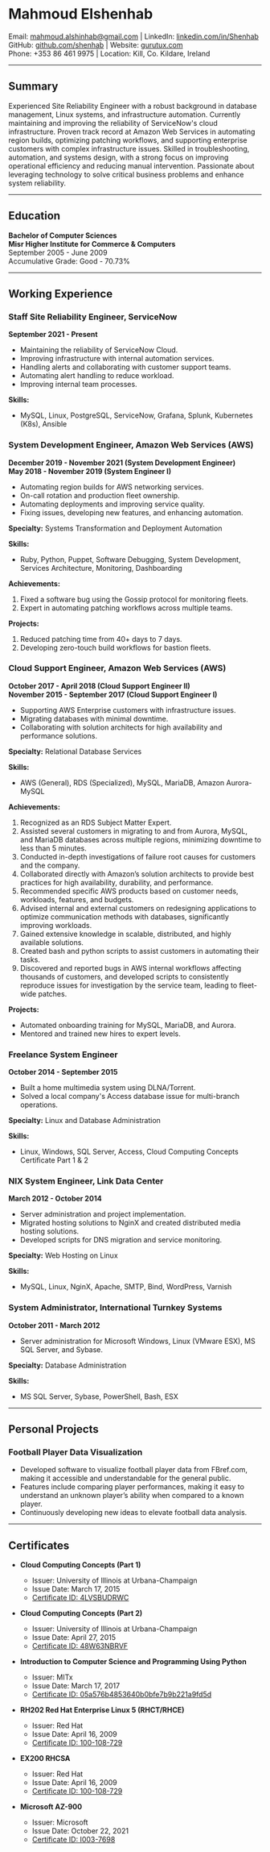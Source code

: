 # Mahmoud Elshenhab

Email: [mahmoud.alshinhab@gmail.com](mailto:mahmoud.alshinhab@gmail.com) | LinkedIn: [linkedin.com/in/Shenhab](https://www.linkedin.com/in/Shenhab)  
GitHub: [github.com/shenhab](https://github.com/shenhab) | Website: [gurutux.com](https://www.gurutux.com)  
Phone: +353 86 461 9975 | Location: Kill, Co. Kildare, Ireland

---

## Summary
Experienced Site Reliability Engineer with a robust background in database management, Linux systems, and infrastructure automation. Currently maintaining and improving the reliability of ServiceNow's cloud infrastructure. Proven track record at Amazon Web Services in automating region builds, optimizing patching workflows, and supporting enterprise customers with complex infrastructure issues. Skilled in troubleshooting, automation, and systems design, with a strong focus on improving operational efficiency and reducing manual intervention. Passionate about leveraging technology to solve critical business problems and enhance system reliability.

---

## Education
**Bachelor of Computer Sciences**  
**Misr Higher Institute for Commerce & Computers**  
September 2005 - June 2009  
Accumulative Grade: Good - 70.73%

---

## Working Experience

### Staff Site Reliability Engineer, ServiceNow
**September 2021 - Present**  
- Maintaining the reliability of ServiceNow Cloud.
- Improving infrastructure with internal automation services.
- Handling alerts and collaborating with customer support teams.
- Automating alert handling to reduce workload.
- Improving internal team processes.

**Skills:**
- MySQL, Linux, PostgreSQL, ServiceNow, Grafana, Splunk, Kubernetes (K8s), Ansible

### System Development Engineer, Amazon Web Services (AWS)
**December 2019 - November 2021 (System Development Engineer)**  
**May 2018 - November 2019 (System Engineer I)**  
- Automating region builds for AWS networking services.
- On-call rotation and production fleet ownership.
- Automating deployments and improving service quality.
- Fixing issues, developing new features, and enhancing automation.

**Specialty:** Systems Transformation and Deployment Automation

**Skills:**
- Ruby, Python, Puppet, Software Debugging, System Development, Services Architecture, Monitoring, Dashboarding

**Achievements:**
1. Fixed a software bug using the Gossip protocol for monitoring fleets.
2. Expert in automating patching workflows across multiple teams.

**Projects:**
1. Reduced patching time from 40+ days to 7 days.
2. Developing zero-touch build workflows for bastion fleets.

### Cloud Support Engineer, Amazon Web Services (AWS)
**October 2017 - April 2018 (Cloud Support Engineer II)**  
**November 2015 - September 2017 (Cloud Support Engineer I)**  
- Supporting AWS Enterprise customers with infrastructure issues.
- Migrating databases with minimal downtime.
- Collaborating with solution architects for high availability and performance solutions.

**Specialty:** Relational Database Services

**Skills:**
- AWS (General), RDS (Specialized), MySQL, MariaDB, Amazon Aurora-MySQL

**Achievements:**
1. Recognized as an RDS Subject Matter Expert.
2. Assisted several customers in migrating to and from Aurora, MySQL, and MariaDB databases across multiple regions, minimizing downtime to less than 5 minutes.
3. Conducted in-depth investigations of failure root causes for customers and the company.
4. Collaborated directly with Amazon’s solution architects to provide best practices for high availability, durability, and performance.
5. Recommended specific AWS products based on customer needs, workloads, features, and budgets.
6. Advised internal and external customers on redesigning applications to optimize communication methods with databases, significantly improving workloads.
7. Gained extensive knowledge in scalable, distributed, and highly available solutions.
8. Created bash and python scripts to assist customers in automating their tasks.
9. Discovered and reported bugs in AWS internal workflows affecting thousands of customers, and developed scripts to consistently reproduce issues for investigation by the service team, leading to fleet-wide patches.

**Projects:**
- Automated onboarding training for MySQL, MariaDB, and Aurora.
- Mentored and trained new hires to expert levels.

### Freelance System Engineer
**October 2014 - September 2015**  
- Built a home multimedia system using DLNA/Torrent.
- Solved a local company's Access database issue for multi-branch operations.

**Specialty:** Linux and Database Administration

**Skills:**
- Linux, Windows, SQL Server, Access, Cloud Computing Concepts Certificate Part 1 & 2

### NIX System Engineer, Link Data Center
**March 2012 - October 2014**  
- Server administration and project implementation.
- Migrated hosting solutions to NginX and created distributed media hosting solutions.
- Developed scripts for DNS migration and service monitoring.

**Specialty:** Web Hosting on Linux

**Skills:**
- MySQL, Linux, NginX, Apache, SMTP, Bind, WordPress, Varnish

### System Administrator, International Turnkey Systems
**October 2011 - March 2012**  
- Server administration for Microsoft Windows, Linux (VMware ESX), MS SQL Server, and Sybase.

**Specialty:** Database Administration

**Skills:**
- MS SQL Server, Sybase, PowerShell, Bash, ESX

---

## Personal Projects

### Football Player Data Visualization
- Developed software to visualize football player data from FBref.com, making it accessible and understandable for the general public.
- Features include comparing player performances, making it easy to understand an unknown player’s ability when compared to a known player.
- Continuously developing new ideas to elevate football data analysis.

---

## Certificates

- **Cloud Computing Concepts (Part 1)**
  - Issuer: University of Illinois at Urbana-Champaign
  - Issue Date: March 17, 2015
  - [Certificate ID: 4LVSBUDRWC](https://www.coursera.org/account/accomplishments/certificate/4LVSBUDRWC)

- **Cloud Computing Concepts (Part 2)**
  - Issuer: University of Illinois at Urbana-Champaign
  - Issue Date: April 27, 2015
  - [Certificate ID: 48W63NBRVF](https://www.coursera.org/account/accomplishments/certificate/48W63NBRVF)

- **Introduction to Computer Science and Programming Using Python**
  - Issuer: MITx
  - Issue Date: March 17, 2017
  - [Certificate ID: 05a576b4853640b0bfe7b9b221a9fd5d](https://courses.edx.org/certificates/05a576b4853640b0bfe7b9b221a9fd5d)

- **RH202 Red Hat Enterprise Linux 5 (RHCT/RHCE)**
  - Issuer: Red Hat
  - Issue Date: April 16, 2009
  - [Certificate ID: 100-108-729](https://www.redhat.com/rhtapps/certification/verify/?certId=100-108-729+)

- **EX200 RHCSA**
  - Issuer: Red Hat
  - Issue Date: April 16, 2009
  - [Certificate ID: 100-108-729](https://www.redhat.com/rhtapps/certification/verify/?certId=100-108-729+)

- **Microsoft AZ-900**
  - Issuer: Microsoft
  - Issue Date: October 22, 2021
  - [Certificate ID: I003-7698](https://www.credly.com/badges/53a71064-6981-4123-84cc-c77058ae328d)
